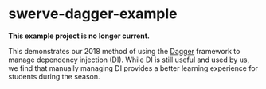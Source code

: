 # swerve-dagger-example

**This example project is no longer current.**

This demonstrates our 2018 method of using the [Dagger](https://google.github.io/dagger/) framework to manage dependency injection (DI).  While DI is still useful and used by us, we find that manually managing DI provides a better learning experience for students during the season.
